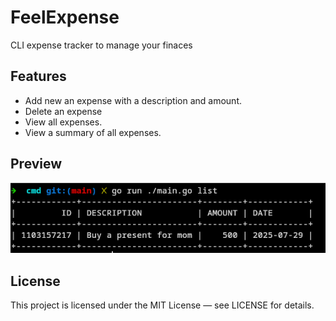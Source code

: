 # FeelExpense

CLI expense tracker to manage your finaces

## Features

- Add new an expense with a description and amount.
- Delete an expense
- View all expenses.
- View a summary of all expenses.

## Preview

![list](./assets/list.png)

## License
This project is licensed under the MIT License — see LICENSE for details.